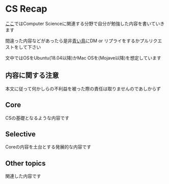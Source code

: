 # CS Recap

[ここ](https://diohabara.github.io/cs-recap)ではComputer Scienceに関連する分野で自分が勉強した内容を書いていきます

間違った内容などがあったら是非[青い鳥](twitter.com/legarconaujapon)にDM or リプライをするかプルリクエストをして下さい

文中ではOSをUbuntu(18.04以降)かMac OSを(Mojave以降)を想定しています

## 内容に関する注意

本文に従って何かしらの不利益を被った際の責任は取りませんのであしからず

## Core

CSの基礎となるような内容です

## Selective

Coreの内容を土台とする発展的な内容です

## Other topics

関連した内容です
